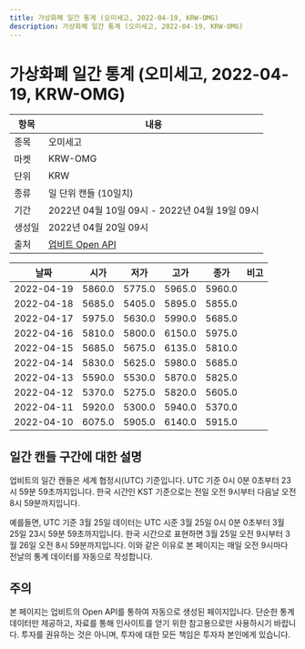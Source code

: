 ```yaml
---
title: 가상화폐 일간 통계 (오미세고, 2022-04-19, KRW-OMG)
description: 가상화폐 일간 통계 (오미세고, 2022-04-19, KRW-OMG)
---
```



가상화폐 일간 통계 (오미세고, 2022-04-19, KRW-OMG)
===

|항목|내용|
|--|--|
|종목|오미세고|
|마켓|KRW-OMG|
|단위|KRW|
|종류|일 단위 캔들 (10일치)|
|기간|2022년 04월 10일 09시 - 2022년 04월 19일 09시|
|생성일|2022년 04월 20일 09시|
|출처|[업비트 Open API](https://docs.upbit.com)|


|날짜|시가|저가|고가|종가|비고|
|--|--|--|--|--|--|
|2022-04-19|5860.0|5775.0|5965.0|5960.0|    |
|2022-04-18|5685.0|5405.0|5895.0|5855.0|    |
|2022-04-17|5975.0|5630.0|5990.0|5685.0|    |
|2022-04-16|5810.0|5800.0|6150.0|5975.0|    |
|2022-04-15|5685.0|5675.0|6135.0|5810.0|    |
|2022-04-14|5830.0|5625.0|5980.0|5685.0|    |
|2022-04-13|5590.0|5530.0|5870.0|5825.0|    |
|2022-04-12|5370.0|5275.0|5820.0|5605.0|    |
|2022-04-11|5920.0|5300.0|5940.0|5370.0|    |
|2022-04-10|6075.0|5905.0|6140.0|5915.0|    |


일간 캔들 구간에 대한 설명
---


업비트의 일간 캔들은 세계 협정시(UTC) 기준입니다. 
UTC 기준 0시 0분 0초부터 23시 59분 59초까지입니다. 
한국 시간인 KST 기준으로는 전일 오전 9시부터 다음날 오전 8시 59분까지입니다. 


예를들면, UTC 기준 3월 25일 데이터는 UTC 시준 3월 25일 0시 0분 0초부터 3월 25일 23시 59분 59초까지입니다. 
한국 시간으로 표현하면 3월 25일 오전 9시부터 3월 26일 오전 8시 59분까지입니다. 
이와 같은 이유로 본 페이지는 매일 오전 9시마다 전날의 통계 데이터를 자동으로 작성합니다. 


주의
---


본 페이지는 업비트의 Open API를 통하여 자동으로 생성된 페이지입니다. 
단순한 통계 데이터만 제공하고, 자료를 통해 인사이트를 얻기 위한 참고용으로만 사용하시기 바랍니다. 
투자를 권유하는 것은 아니며, 투자에 대한 모든 책임은 투자자 본인에게 있습니다. 
